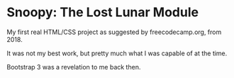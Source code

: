 # Snoopy: The Lost Lunar Module
My first real HTML/CSS project as suggested by freecodecamp.org, from 2018.

It was not my best work, but pretty much what I was capable of at the time.

Bootstrap 3 was a revelation to me back then.

